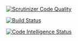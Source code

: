 [![Scrutinizer Code Quality](https://scrutinizer-ci.com/g/Abo-khalaf/Project/badges/quality-score.png?b=main)](https://scrutinizer-ci.com/g/Abo-khalaf/Project/?branch=main)


[![Build Status](https://scrutinizer-ci.com/g/Abo-khalaf/Project/badges/build.png?b=main)](https://scrutinizer-ci.com/g/Abo-khalaf/Project/build-status/main)


[![Code Intelligence Status](https://scrutinizer-ci.com/g/Abo-khalaf/Project/badges/code-intelligence.svg?b=main)](https://scrutinizer-ci.com/code-intelligence)


